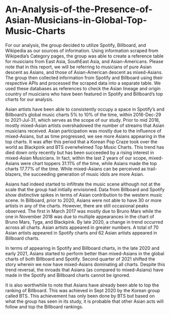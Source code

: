 # An-Analysis-of-the-Presence-of-Asian-Musicians-in-Global-Top-Music-Charts

For our analysis, the group decided to utilize Spotify, Billboard, and Wikipedia as our sources of information. Using information scraped from Wikipedia’s Category pages, the group was able to create a reference table for musicians from East Asia, SouthEast Asia, and Asian-Americans. Please note that in this report, we will be referring to musicians of pure Asian descent as Asians, and those of Asian-American descent as mixed-Asians. The group then collected information from Spotify and Billboard using their respective APIs and processed the scraped data into a separate table. We used these databases as references to check the Asian lineage and origin country of musicians who have been featured in Spotify and Billboard’s top charts for our analysis.

Asian artists have been able to consistently occupy a space in Spotify’s and Billboard’s global music charts 5% to 10% of the time, within 2016-Dec-29 to 2021-Jul-31, which serves as the scope of our study. Prior to mid 2018, mostly mixed-Asian artists overshadowed the number of streams that Asian musicians received. Asian participation was mostly due to the influence of mixed-Asians, but as time progressed, we see more Asians appearing in the top charts. It was after this period that a Korean Pop Craze took over the world as Blackpink and BTS overwhelmed Top Music Charts. This trend has died down only recently but has been succeeded by a rising interest in mixed-Asian Musicians. In fact, within the last 2 years of our scope, mixed-Asians were chart toppers 31.11% of the time, while Asians made the top charts 17.77% of the time. While mixed-Asians can be perceived as trail-blazers, the succeeding generation of music idols are more Asian.

Asians had indeed started to infiltrate the music scene although not at the scale that the group had initially envisioned. Data from Billboard and Spotify show distinctive spikes in terms of Asian contribution to the western music scene. In Billboard, prior to 2020, Asians were not able to have 30 or more artists in any of the charts. However, there are still occasional peaks observed. The first in March 2017 was mostly due to Bruno Mars while the one in November 2018 was due to multiple appearances in the chart of Bruno Mars, Tyga, and Blackpink. By late 2020, a change in trend occurred across all charts. Asian artists appeared in greater numbers. A total of 70 Asian artists appeared in Spotify charts and 62 Asian artists appeared in Billboard charts.

In terms of appearing in Spotify and Billboard charts, in the late 2020 and early 2021, Asians started to perform better than mixed-Asians in the global charts of both Billboard and Spotify. Second quarter of 2021 shifted the story wherein we now have mixed-Asians dominating all charts. Despite this trend reversal, the inroads that Asians (as compared to mixed-Asians) have made in the Spotify and Billboard charts cannot be ignored.

It is also worthwhile to note that Asians have already been able to top the ranking of Billboard. This was achieved in Sept 2020 by the Korean group called BTS. This achievement has only been done by BTS but based on what the group has seen in its study, it is probable that other Asian acts will follow and top the Billboard rankings.
